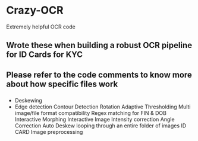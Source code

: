 # Crazy-OCR
Extremely helpful OCR code

## Wrote these when building a robust OCR pipeline for ID Cards for KYC
## Please refer to the code comments to know more about how specific files work

###

 * Deskewing
 * Edge detection
 Contour Detection
 Rotation
 Adaptive Thresholding
 Multi image/file format compatibility
 Regex matching for FIN & DOB
 Interactive Morphing
 Interactive Image Intensity correction
 Angle Correction
 Auto Deskew looping through an entire folder of images
 ID CARD Image preprocessing

